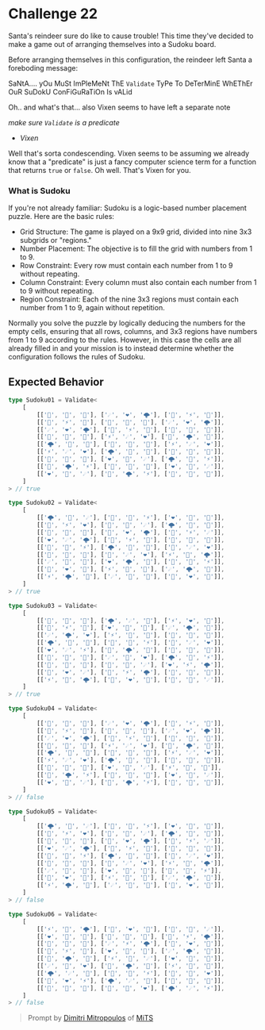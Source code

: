 # Challenge 22

Santa's reindeer sure do like to cause trouble! This time they've decided to make a game out of arranging themselves into a Sudoku board.

Before arranging themselves in this configuration, the reindeer left Santa a foreboding message:

SaNtA.... yOu MuSt ImPleMeNt ThE `Validate` TyPe To DeTerMinE WhEThEr OuR SuDokU ConFiGuRaTiOn Is vALid

Oh.. and what's that... also Vixen seems to have left a separate note

_make sure `Validate` is a predicate_

- _Vixen_

Well that's sorta condescending. Vixen seems to be assuming we already know that a "predicate" is just a fancy computer science term for a function that returns `true` or `false`. Oh well. That's Vixen for you.

### What is Sudoku

If you're not already familiar: Sudoku is a logic-based number placement puzzle. Here are the basic rules:

- Grid Structure: The game is played on a 9x9 grid, divided into nine 3x3 subgrids or "regions."
- Number Placement: The objective is to fill the grid with numbers from 1 to 9.
- Row Constraint: Every row must contain each number from 1 to 9 without repeating.
- Column Constraint: Every column must also contain each number from 1 to 9 without repeating.
- Region Constraint: Each of the nine 3x3 regions must contain each number from 1 to 9, again without repetition.

Normally you solve the puzzle by logically deducing the numbers for the empty cells, ensuring that all rows, columns, and 3x3 regions have numbers from 1 to 9 according to the rules. However, in this case the cells are all already filled in and your mission is to instead determine whether the configuration follows the rules of Sudoku.

## Expected Behavior

```ts
type Sudoku01 = Validate<
	[
		[['💨', '💃', '🦌'], ['☄️', '❤️', '🌩️'], ['🌟', '⚡', '🔴']],
		[['🌟', '⚡', '🔴'], ['💨', '💃', '🦌'], ['☄️', '❤️', '🌩️']],
		[['☄️', '❤️', '🌩️'], ['🌟', '⚡', '🔴'], ['💨', '💃', '🦌']],
		[['🦌', '💨', '💃'], ['⚡', '☄️', '❤️'], ['🔴', '🌩️', '🌟']],
		[['🌩️', '🔴', '🌟'], ['🦌', '💨', '💃'], ['⚡', '☄️', '❤️']],
		[['⚡', '☄️', '❤️'], ['🌩️', '🔴', '🌟'], ['🦌', '💨', '💃']],
		[['💃', '🦌', '💨'], ['❤️', '🌟', '☄️'], ['🌩️', '🔴', '⚡']],
		[['🔴', '🌩️', '⚡'], ['💃', '🦌', '💨'], ['❤️', '🌟', '☄️']],
		[['❤️', '🌟', '☄️'], ['🔴', '🌩️', '⚡'], ['💃', '🦌', '💨']],
	]
> // true

type Sudoku02 = Validate<
	[
		[['🌩️', '💨', '☄️'], ['🌟', '🦌', '⚡'], ['❤️', '🔴', '💃']],
		[['🌟', '⚡', '❤️'], ['🔴', '💃', '☄️'], ['🌩️', '💨', '🦌']],
		[['🔴', '🦌', '💃'], ['💨', '❤️', '🌩️'], ['🌟', '⚡', '☄️']],
		[['❤️', '☄️', '🌩️'], ['💃', '⚡', '🔴'], ['💨', '🦌', '🌟']],
		[['🦌', '💃', '⚡'], ['🌩️', '🌟', '💨'], ['🔴', '☄️', '❤️']],
		[['💨', '🌟', '🔴'], ['🦌', '☄️', '❤️'], ['⚡', '💃', '🌩️']],
		[['☄️', '🔴', '💨'], ['❤️', '🌩️', '🦌'], ['💃', '🌟', '⚡']],
		[['💃', '❤️', '🦌'], ['⚡', '🔴', '🌟'], ['☄️', '🌩️', '💨']],
		[['⚡', '🌩️', '🌟'], ['☄️', '💨', '💃'], ['🦌', '❤️', '🔴']],
	]
> // true

type Sudoku03 = Validate<
	[
		[['🦌', '🔴', '💃'], ['🌩️', '☄️', '💨'], ['⚡', '❤️', '🌟']],
		[['🌟', '⚡', '💨'], ['❤️', '💃', '🔴'], ['☄️', '🌩️', '🦌']],
		[['☄️', '🌩️', '❤️'], ['⚡', '🌟', '🦌'], ['💃', '🔴', '💨']],
		[['🌩️', '💃', '🔴'], ['🦌', '💨', '⚡'], ['🌟', '☄️', '❤️']],
		[['❤️', '☄️', '⚡'], ['💃', '🌩️', '🌟'], ['🦌', '💨', '🔴']],
		[['💨', '🌟', '🦌'], ['☄️', '🔴', '❤️'], ['🌩️', '💃', '⚡']],
		[['💃', '💨', '🌟'], ['🔴', '🦌', '☄️'], ['❤️', '⚡', '🌩️']],
		[['🔴', '❤️', '☄️'], ['🌟', '⚡', '🌩️'], ['💨', '🦌', '💃']],
		[['⚡', '🦌', '🌩️'], ['💨', '❤️', '💃'], ['🔴', '🌟', '☄️']],
	]
> // true

type Sudoku04 = Validate<
	[
		[['💨', '💃', '🦌'], ['☄️', '❤️', '🌩️'], ['🌟', '⚡', '🔴']],
		[['🌟', '⚡', '🔴'], ['💨', '💃', '🦌'], ['☄️', '❤️', '🌩️']],
		[['☄️', '❤️', '🌩️'], ['🌟', '⚡', '🔴'], ['💨', '💃', '🦌']],
		[['🦌', '💨', '💃'], ['⚡', '☄️', '❤️'], ['🔴', '🌩️', '🌟']],
		[['🌩️', '🔴', '🌟'], ['🦌', '💨', '💃'], ['⚡', '☄️', '❤️']],
		[['⚡', '☄️', '❤️'], ['🌩️', '🔴', '🌟'], ['🦌', '💨', '💃']],
		[['💃', '🦌', '💨'], ['❤️', '🌟', '☄️'], ['⚡', '🔴', '🌟']],
		[['🔴', '🌩️', '⚡'], ['💃', '🦌', '💨'], ['❤️', '🌟', '☄️']],
		[['❤️', '🌟', '☄️'], ['🔴', '🌩️', '⚡'], ['💃', '🦌', '💨']],
	]
> // false

type Sudoku05 = Validate<
	[
		[['🌩️', '💨', '☄️'], ['🌟', '🦌', '⚡'], ['❤️', '🔴', '💃']],
		[['🌟', '⚡', '❤️'], ['🔴', '💃', '☄️'], ['🌩️', '💨', '🦌']],
		[['🔴', '🦌', '💃'], ['💨', '❤️', '🌩️'], ['🌟', '⚡', '☄️']],
		[['❤️', '☄️', '🌩️'], ['💃', '⚡', '🔴'], ['💨', '🦌', '🌟']],
		[['🦌', '💃', '⚡'], ['🌩️', '🌟', '💨'], ['🔴', '☄️', '❤️']],
		[['💨', '🌟', '🔴'], ['🦌', '☄️', '❤️'], ['⚡', '💃', '🌩️']],
		[['☄️', '🔴', '💨'], ['❤️', '💃', '🦌'], ['💃', '🌟', '⚡']],
		[['💃', '❤️', '🦌'], ['⚡', '🔴', '🌟'], ['☄️', '🌩️', '💨']],
		[['⚡', '🌩️', '🌟'], ['☄️', '💨', '💃'], ['🦌', '❤️', '🔴']],
	]
> // false

type Sudoku06 = Validate<
	[
		[['⚡', '🔴', '🌩️'], ['🦌', '❤️', '💨'], ['💨', '🌟', '☄️']],
		[['❤️', '🦌', '🌟'], ['💨', '🌟', '🔴'], ['💃', '⚡', '🌩️']],
		[['💨', '💃', '🌟'], ['☄️', '⚡', '🌩️'], ['🔴', '❤️', '🦌']],
		[['🦌', '⚡', '🔴'], ['❤️', '💃', '💨'], ['☄️', '🌩️', '🌟']],
		[['🌟', '🌩️', '💃'], ['⚡', '🔴', '☄️'], ['❤️', '🦌', '💨']],
		[['☄️', '💨', '❤️'], ['🌟', '🌩️', '🦌'], ['⚡', '💃', '🔴']],
		[['🌩️', '☄️', '💨'], ['💃', '🦌', '⚡'], ['🌟', '🔴', '❤️']],
		[['🔴', '❤️', '⚡'], ['🌩️', '☄️', '🌟'], ['🦌', '💨', '💃']],
		[['💃', '🌟', '🦌'], ['🔴', '💨', '❤️'], ['🌩️', '☄️', '⚡']],
	]
> // false
```

> Prompt by [Dimitri Mitropoulos](https://github.com/dimitropoulos) of [MiTS](https://www.youtube.com/@MichiganTypeScript)
